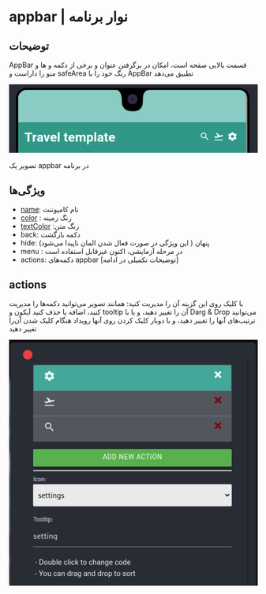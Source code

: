 # appbar | نوار برنامه 

## توضیحات 
AppBar قسمت بالایی صفحه است، امکان در برگرفتن عنوان و برخی از دکمه و ها و منو را داراست و safeArea رنگ خود را با AppBar تطبیق می‌دهد

![alt text](../../assets/images/properties/appbar.png)

تصویر یک appbar در برنامه

## ویژگی‌ها 
-  [name](/fa/properties/name.md): نام کامپوننت
- [color](/fa/properties/color.md) : رنگ زمینه
- [textColor](/fa/properties/color.md) :رنگ متن
- back: دکمه بازگشت
- hide: پنهان ( این ویژگی در صورت فعال شدن المان ناپیدا می‌شود)
- menu : در مرحله آزمایشی، اکنون غیرقابل استفاده است
- actions: دکمه‌های appbar [توضیحات تکمیلی در ادامه]

## actions

با کلیک روی این گزینه آن را مدیریت کنید:
همانند تصویر می‌توانید دکمه‌ها را مدیریت کنید، اضافه یا حذف کنید آیکون و tooltip آن را تغییر دهید، و یا با Darg & Drop  می‌توانید ترتیب‌های آنها را تغییر دهید، و با دوبار کلیک کردن روی آنها رویداد هنگام کلیک شدن آن‌را تغییر دهید

![alt text](../../assets/images/properties/actions.png)